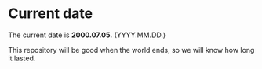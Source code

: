 # Current date

The current date is **2000.07.05.** (YYYY.MM.DD.)

This repository will be good when the world ends, so we will know how long it lasted.